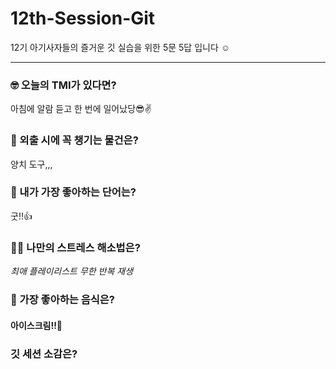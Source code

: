 # 12th-Session-Git
12기 아기사자들의 즐거운 깃 실습을 위한 5문 5답 입니다 ☺️
***
### 🤓 오늘의 TMI가 있다면?
아침에 알람 듣고 한 번에 일어났당😎✌
### 🎒 외출 시에 꼭 챙기는 물건은?
양치 도구,,,
### 🤙 내가 가장 좋아하는 단어는?
굿!!👍
### 🧘‍♀️ 나만의 스트레스 해소법은?
_최애 플레이리스트 무한 반복 재생_
### 🍧 가장 좋아하는 음식은?
#### 아이스크림!!🍦 ####
### 깃 세션 소감은?
 
